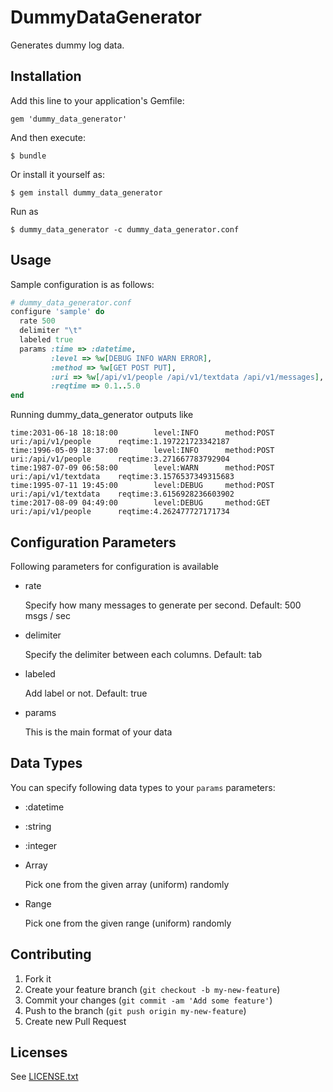 # DummyDataGenerator

Generates dummy log data.

## Installation

Add this line to your application's Gemfile:

    gem 'dummy_data_generator'

And then execute:

    $ bundle

Or install it yourself as:

    $ gem install dummy_data_generator

Run as

    $ dummy_data_generator -c dummy_data_generator.conf

## Usage

Sample configuration is as follows:

```ruby
# dummy_data_generator.conf
configure 'sample' do
  rate 500
  delimiter "\t"
  labeled true
  params :time => :datetime,
         :level => %w[DEBUG INFO WARN ERROR],
         :method => %w[GET POST PUT],
         :uri => %w[/api/v1/people /api/v1/textdata /api/v1/messages],
         :reqtime => 0.1..5.0
end 
```

Running dummy_data_generator outputs like

```
time:2031-06-18 18:18:00        level:INFO      method:POST     uri:/api/v1/people      reqtime:1.197221723342187
time:1996-05-09 18:37:00        level:INFO      method:POST     uri:/api/v1/people      reqtime:3.271667783792904
time:1987-07-09 06:58:00        level:WARN      method:POST     uri:/api/v1/textdata    reqtime:3.1576537349315683
time:1995-07-11 19:45:00        level:DEBUG     method:POST     uri:/api/v1/textdata    reqtime:3.6156928236603902
time:2017-08-09 04:49:00        level:DEBUG     method:GET      uri:/api/v1/people      reqtime:4.262477727171734
```

## Configuration Parameters

Following parameters for configuration is available

* rate

    Specify how many messages to generate per second. Default: 500 msgs / sec

* delimiter

    Specify the delimiter between each columns. Default: tab

* labeled

    Add label or not. Default: true

* params

    This is the main format of your data

## Data Types

You can specify following data types to your `params` parameters:

* :datetime

* :string

* :integer

* Array

  Pick one from the given array (uniform) randomly

* Range

  Pick one from the given range (uniform) randomly

## Contributing

1. Fork it
2. Create your feature branch (`git checkout -b my-new-feature`)
3. Commit your changes (`git commit -am 'Add some feature'`)
4. Push to the branch (`git push origin my-new-feature`)
5. Create new Pull Request

## Licenses

See [LICENSE.txt](LICENSE.txt)


